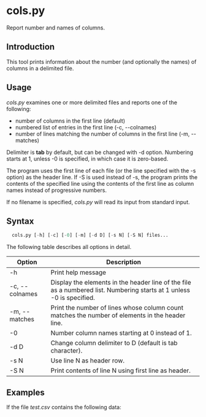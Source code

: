 # cols.py
Report number and names of columns.

## Introduction
This tool prints information about the number (and optionally the names) of
columns in a delimited file.

## Usage
*cols.py* examines one or more delimited files and reports one of the following:

* number of columns in the first line (default)
* numbered list of entries in the first line (-c, --colnames)
* number of lines matching the number of columns in the first line (-m, --matches)
 
Delimiter is **tab** by default, but can be changed with -d
option. Numbering starts at 1, unless -0 is specified, in which case
it is zero-based.

The program uses the first line of each file (or the line specified
with the -s option) as the header line. If -S is used instead of -s,
the program prints the contents of the specified line using the
contents of the first line as column names instead of progressive
numbers.

If no filename is specified, *cols.py* will read its input from standard input.

## Syntax

```python
  cols.py [-h] [-c] [-0] [-m] [-d D] [-s N] [-S N] files...
```

The following table describes all options in detail.

Option | Description
---------------|------------
-h             | Print help message
-c, --colnames | Display the elements in the header line of the file as a numbered list. Numbering starts at 1 unless -0 is specified.
-m, --matches  | Print the number of lines whose column count matches the number of elements in the header line.
-0             | Number column names starting at 0 instead of 1.
-d D           | Change column delimiter to D (default is tab character).
-s N           | Use line N as header row.
-S N           | Print contents of line N using first line as header.

## Examples

If the file *test.csv* contains the following data:
